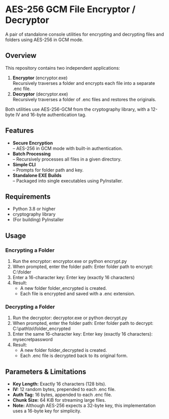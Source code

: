 # AES-256 GCM File Encryptor / Decryptor
A pair of standalone console utilities for encrypting and decrypting files and folders using AES-256 in GCM mode.
## Overview
This repository contains two independent applications:
1. **Encryptor** (encryptor.exe)  
   Recursively traverses a folder and encrypts each file into a separate .enc file.
2. **Decryptor** (decryptor.exe)  
   Recursively traverses a folder of .enc files and restores the originals.

Both utilities use AES-256-GCM from the cryptography library, with a 12-byte IV and 16-byte authentication tag.

## Features
- **Secure Encryption**  
  – AES-256 in GCM mode with built-in authentication.  
- **Batch Processing**  
  – Recursively processes all files in a given directory.  
- **Simple CLI**  
  – Prompts for folder path and key.  
- **Standalone EXE Builds**  
  – Packaged into single executables using PyInstaller.  

## Requirements
- Python 3.8 or higher  
- cryptography library  
- (For building) PyInstaller

## Usage
### Encrypting a Folder

1. Run the encryptor:
   encryptor.exe
   or
   python encrypt.py
2. When prompted, enter the folder path:
   Enter folder path to encrypt: C:\folder
3. Enter a 16-character key:
   Enter key (exactly 16 characters)
4. Result:
   * A new folder folder_encrypted is created.
   * Each file is encrypted and saved with a .enc extension.

### Decrypting a Folder
1. Run the decryptor:
   decryptor.exe
   or
   python decrypt.py
2. When prompted, enter the folder path:
   Enter folder path to decrypt: C:\path\to\folder_encrypted
3. Enter the same 16-character key:
   Enter key (exactly 16 characters): mysecretpassword
4. Result:
   * A new folder folder_decrypted is created.
   * Each .enc file is decrypted back to its original form.

## Parameters & Limitations
* **Key Length:** Exactly 16 characters (128 bits).
* **IV:** 12 random bytes, prepended to each .enc file.
* **Auth Tag:** 16 bytes, appended to each .enc file.
* **Chunk Size:** 64 KiB for streaming large files.
* **Note:** Although AES-256 expects a 32-byte key, this implementation uses a 16-byte key for simplicity.
